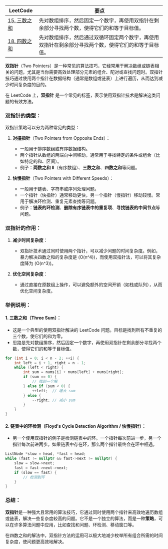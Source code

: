 |LeetCode|要点|
|------------------------|------------------------|
|[15. 三数之和][github-leetcode-0015]|先对数组排序，然后固定一个数字，再使用双指针在剩余部分寻找两个数，使得它们的和等于目标值。|
|[18. 四数之和][github-leetcode-0018]|先对数组排序，然后通过双循环固定两个数字，再使用双指针在剩余部分寻找两个数，使得它们的和等于目标值。|

**双指针**（Two Pointers）是一种常见的算法技巧，它经常用于解决数组或链表相关的问题，尤其是当你需要高效处理部分元素的组合、配对或查找问题时。双指针技巧通过使用两个指针在数据结构（通常是数组或链表）上进行遍历，从而达到减少时间复杂度的目的。

在 LeetCode 上，**双指针** 是一个常见的标签，表示使用双指针技术是解决这类问题的有效方法。

### 双指针的类型：

双指针策略可以分为两种常见的类型：

1. **对撞指针**（Two Pointers from Opposite Ends）：
   - 一般用于排序数组或有序数据结构。
   - 两个指针从数组的两端向中间移动，通常用于寻找特定的条件或组合（比如特定的和、区间）。
   - 例子：**两数之和 II**（有序数组）、**三数之和**、**四数之和**等问题。

2. **快慢指针**（Two Pointers with Different Speeds）：
   - 一般用于链表、字符串或序列处理问题。
   - 一个指针（快指针）通常移动更快，另一个指针（慢指针）移动较慢。常用于解决环检测、重复元素查找等问题。
   - 例子：**链表的环检测**、**删除有序链表中的重复项**、**寻找链表的中间节点**等问题。

### 双指针的作用：

1. **减少时间复杂度**：
   - 双指针技术通过同时使用两个指针，可以减少问题的时间复杂度。例如，暴力解决四数之和的复杂度是 \(O(n^4)\)，而使用双指针法，可以将其复杂度降为 \(O(n^3)\)。
   
2. **优化空间复杂度**：
   - 通过直接在原数组上操作，可以避免额外的空间开销（如栈或队列），从而优化空间复杂度。

### 举例说明：

#### 1. **三数之和**（Three Sum）：
   - 这是一个典型的使用双指针解决的 LeetCode 问题。目标是找到所有不重复的三个数，使它们的和为零。
   - 思路是先对数组排序，然后固定一个数字，再使用双指针在剩余部分寻找两个数，使得它们的和等于目标值。

```cpp
for (int i = 0; i < n - 2; ++i) {
    int left = i + 1, right = n - 1;
    while (left < right) {
        int sum = nums[i] + nums[left] + nums[right];
        if (sum == 0) {
            // 找到一个解
        } else if (sum < 0) {
            ++left;  // 增大 sum
        } else {
            --right; // 减小 sum
        }
    }
}
```

#### 2. **链表中的环检测**（Floyd's Cycle Detection Algorithm / 快慢指针）：
   - 另一个使用双指针的例子是检测链表中的环。一个指针每次前进一步，另一个指针每次前进两步。如果链表中存在环，那么两个指针最终会在环中相遇。
```cpp
ListNode *slow = head, *fast = head;
while (fast != nullptr && fast->next != nullptr) {
    slow = slow->next;
    fast = fast->next->next;
    if (slow == fast) {
        // 检测到环
    }
}
```   
### 总结：
**双指针**是一种强大且常用的算法技巧，它通过同时使用两个指针来高效地遍历数组或链表，解决一些复杂度较高的问题。它不是一个独立的算法，而是一种**策略**，可以在许多算法问题中应用，比如查找和问题、环检测、移动窗口等。


在四数之和的解法中，双指针方法的运用可以极大地减少枚举所有组合所需的时间复杂度，使问题更高效地解决。


[github-leetcode-0015]: ../../0015.%203Sum/0015_threeSum.h
[github-leetcode-0018]: ../../0018.%204Sum/0018_fourSum.h
